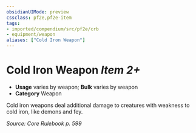 ```yaml
---
obsidianUIMode: preview
cssclass: pf2e,pf2e-item
tags:
- imported/compendium/src/pf2e/crb
- equipment/weapon
aliases: ["Cold Iron Weapon"]
---
```

# Cold Iron Weapon *Item 2+*  

- **Usage** varies by weapon; **Bulk** varies by weapon
- **Category** Weapon

Cold iron weapons deal additional damage to creatures with weakness to cold iron, like demons and fey.

*Source: Core Rulebook p. 599*
